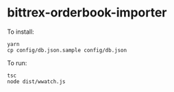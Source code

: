 # bittrex-orderbook-importer

To install:

    yarn
    cp config/db.json.sample config/db.json

To run:

    tsc
    node dist/wwatch.js